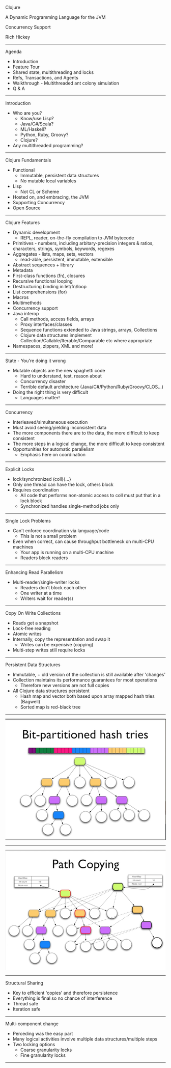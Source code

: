 Clojure

A Dynamic Programming Language for the JVM

Concurrency Support

Rich Hickey

---
Agenda

- Introduction
- Feature Tour
- Shared state, multithreading and locks
- Refs, Transactions, and Agents
- Walkthrough - Multithreaded ant colony simulation
- Q & A

----
Introduction

- Who are you?
  - Know/use Lisp?
  - Java/C#/Scala?
  - ML/Haskell?
  - Python, Ruby, Groovy?
  - Clojure?
- Any multithreaded programming?

----
Clojure Fundamentals

- Functional
  - Immutable, persistent data structures
  - No mutable local variables
- Lisp
  - Not CL or Scheme
- Hosted on, and embracing, the JVM
- Supporting Concurrency
- Open Source

----
Clojure Features

- Dynamic development
  - REPL, reader, on-the-fly compilation to JVM bytecode
- Primitives - numbers, including arbitary-precision integers & ratios, characters, strings, symbols, keywords, regexes
- Aggregates - lists, maps, sets, vectors
  - read-able, persistent, immutable, extensible
- Abstract sequences + library
- Metadata
- First-class functions (fn), closures
- Recursive functional looping
- Destructuring binding in let/fn/loop
- List comprehensions (for)
- Macros
- Multimethods
- Concurrency support
- Java interop
  - Call methods, access fields, arrays
  - Proxy interfaces/classes
  - Sequence functions extended to Java strings, arrays, Collections
  - Clojure data structures implement Collection/Callable/Iterable/Comparable etc where appropriate
- Namespaces, zippers, XML and more!

----
State - You're doing it wrong

- Mutable objects are the new spaghetti code
  - Hard to understand, test, reason about
  - Concurrency disaster
  - Terrible default architecture (Java/C#/Python/Ruby/Groovy/CLOS...)
- Doing the right thing is very difficult
  - Languages matter!

----
Concurrency

- Interleaved/simultaneous execution
- Must avoid seeing/yielding inconsistent data
- The more components there are to the data, the more difficult to keep consistent
- The more steps in a logical change, the more difficult to keep consistent
- Opportunities for automatic parallelism
  - Emphasis here on coordination

----
Explicit Locks

- lock/synchronized (coll){...}
- Only one thread can have the lock, others  block
- Requires coordination
  - All code that performs non-atomic access to coll must put that in a lock block
  - Synchronized handles single-method jobs only

----
Single Lock Problems

- Can't enforce coordination via language/code
  - This is not a small problem
- Even when correct, can cause throughput bottleneck on multi-CPU machines
  - Your app is running on a multi-CPU machine
  - Readers block readers

----
Enhancing Read Parallelism

- Multi-reader/single-writer locks
  - Readers don't block each other
  - One writer at a time
  - Writers wait for reader(s)

----
Copy On Write Collections

- Reads get a snapshot
- Lock-free reading
- Atomic writes
- Internally, copy the representation and swap it
  - Writes can be expensive (copying)
- Multi-step writes still require locks

----
Persistent Data Structures

- Immutable, + old version of the collection is still available after 'changes'
- Collection maintains its performance guarantees for most operations
  - Therefore new versions are not full copies
- All Clojure data structures persistent
  - Hash map and vector both based upon array mapped hash tries (Bagwell)
  - Sorted map is red-black tree

---
![Bit-partitioned hash tries](figure001.png)

----
![Path Copying](figure002.png)

----
Structural Sharing

- Key to efficient 'copies' and therefore persistence
- Everything is final so no chance of interference
- Thread safe
- Iteration safe

----
Multi-component change

- Perceding was the easy part
- Many logical activities involve multiple data structures/multiple steps
- Two locking options
  - Coarse granularity locks
  - Fine granularity locks

----
